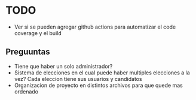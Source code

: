 # TODO

- Ver si se pueden agregar github actions para automatizar el code coverage y el build

## Preguuntas

- Tiene que haber un solo administrador?
- Sistema de elecciones en el cual puede haber multiples elecciones a la vez? Cada eleccion tiene sus usuarios y candidatos
- Organizacion de proyecto en distintos archivos para que quede mas ordenado
